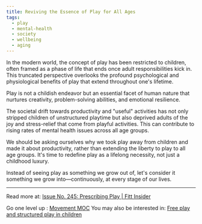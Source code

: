 ```yaml
---
title: Reviving the Essence of Play for All Ages
tags:
  - play
  - mental-health
  - society
  - wellbeing
  - aging
---
```

In the modern world, the concept of play has been restricted to children, often framed as a phase of life that ends once adult responsibilities kick in. This truncated perspective overlooks the profound psychological and physiological benefits of play that extend throughout one's lifetime. 

Play is not a childish endeavor but an essential facet of human nature that nurtures creativity, problem-solving abilities, and emotional resilience.

The societal drift towards productivity and "useful" activities has not only stripped children of unstructured playtime but also deprived adults of the joy and stress-relief that come from playful activities. This can contribute to rising rates of mental health issues across all age groups.

We should be asking ourselves why we took play away from children and made it about productivity, rather than extending the liberty to play to all age groups. It's time to redefine play as a lifelong necessity, not just a childhood luxury. 

Instead of seeing play as something we grow out of, let's consider it something we grow into—continuously, at every stage of our lives.

----

Read more at: [Issue No. 245: Prescribing Play | Fitt Insider](https://insider.fitt.co/issue-no-245-prescribing-play/)

Go one level up : [Movement MOC](Maps/Movement%20MOC.md)
You may also be interested in: [Free play and structured play in children](Notes/Free%20play%20and%20structured%20play%20in%20children.md)